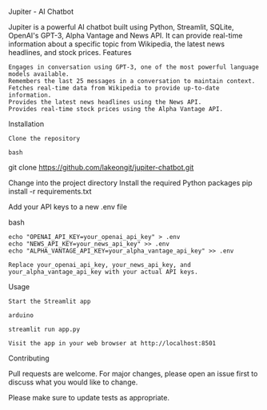 Jupiter - AI Chatbot

Jupiter is a powerful AI chatbot built using Python, Streamlit, SQLite, OpenAI's GPT-3, Alpha Vantage and News API. It can provide real-time information about a specific topic from Wikipedia, the latest news headlines, and stock prices.
Features

    Engages in conversation using GPT-3, one of the most powerful language models available.
    Remembers the last 25 messages in a conversation to maintain context.
    Fetches real-time data from Wikipedia to provide up-to-date information.
    Provides the latest news headlines using the News API.
    Provides real-time stock prices using the Alpha Vantage API.

Installation

    Clone the repository

    bash

git clone https://github.com/lakeongit/jupiter-chatbot.git


Change into the project directory
Install the required Python packages
pip install -r requirements.txt

Add your API keys to a new .env file

bash

    echo "OPENAI_API_KEY=your_openai_api_key" > .env
    echo "NEWS_API_KEY=your_news_api_key" >> .env
    echo "ALPHA_VANTAGE_API_KEY=your_alpha_vantage_api_key" >> .env

    Replace your_openai_api_key, your_news_api_key, and your_alpha_vantage_api_key with your actual API keys.

Usage

    Start the Streamlit app

    arduino

    streamlit run app.py

    Visit the app in your web browser at http://localhost:8501

Contributing

Pull requests are welcome. For major changes, please open an issue first to discuss what you would like to change.

Please make sure to update tests as appropriate.
